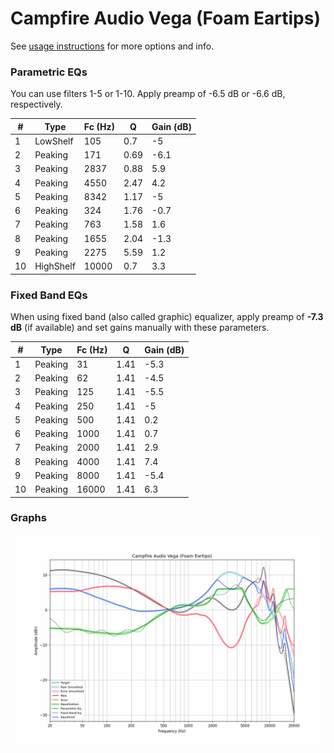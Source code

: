 # Campfire Audio Vega (Foam Eartips)
See [usage instructions](https://github.com/jaakkopasanen/AutoEq#usage) for more options and info.

### Parametric EQs
You can use filters 1-5 or 1-10. Apply preamp of -6.5 dB or -6.6 dB, respectively.

|   # | Type      |   Fc (Hz) |    Q |   Gain (dB) |
|-----|-----------|-----------|------|-------------|
|   1 | LowShelf  |       105 | 0.7  |        -5   |
|   2 | Peaking   |       171 | 0.69 |        -6.1 |
|   3 | Peaking   |      2837 | 0.88 |         5.9 |
|   4 | Peaking   |      4550 | 2.47 |         4.2 |
|   5 | Peaking   |      8342 | 1.17 |        -5   |
|   6 | Peaking   |       324 | 1.76 |        -0.7 |
|   7 | Peaking   |       763 | 1.58 |         1.6 |
|   8 | Peaking   |      1655 | 2.04 |        -1.3 |
|   9 | Peaking   |      2275 | 5.59 |         1.2 |
|  10 | HighShelf |     10000 | 0.7  |         3.3 |

### Fixed Band EQs
When using fixed band (also called graphic) equalizer, apply preamp of **-7.3 dB** (if available) and set gains manually with these parameters.

|   # | Type    |   Fc (Hz) |    Q |   Gain (dB) |
|-----|---------|-----------|------|-------------|
|   1 | Peaking |        31 | 1.41 |        -5.3 |
|   2 | Peaking |        62 | 1.41 |        -4.5 |
|   3 | Peaking |       125 | 1.41 |        -5.5 |
|   4 | Peaking |       250 | 1.41 |        -5   |
|   5 | Peaking |       500 | 1.41 |         0.2 |
|   6 | Peaking |      1000 | 1.41 |         0.7 |
|   7 | Peaking |      2000 | 1.41 |         2.9 |
|   8 | Peaking |      4000 | 1.41 |         7.4 |
|   9 | Peaking |      8000 | 1.41 |        -5.4 |
|  10 | Peaking |     16000 | 1.41 |         6.3 |

### Graphs
![](./Campfire%20Audio%20Vega%20(Foam%20Eartips).png)

